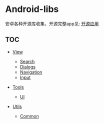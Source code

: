 # Android-libs
安卓各种开源库收集，开源完整app见: [开源应用](https://github.com/wenmin92/Android-libs/blob/master/开源应用.md)

TOC
---

+ [View](/View.md)
  + [Search](/View.md#search)
  + [Dialogs](/View.md#dialogs)
  + [Navigation](/View.md#Navigation)
  + [Input](/View.md#Input)

+ [Tools](/Tools.md)
  + [UI](/Tools.md#ui)

+ [Utils](/Utils.md)
  + [Common](/Utils.md#common)
